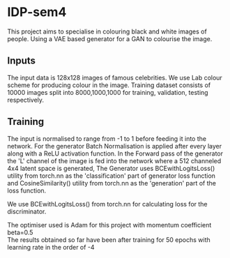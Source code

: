 # IDP-sem4

This project aims to specialise in colouring black and white images of people.
Using a VAE based generator for a GAN to colourise the image.

## Inputs

The input data is 128x128 images of famous celebrities. 
We use Lab colour scheme for producing colour in the image.
Training dataset consists of 10000 images split into 8000,1000,1000 for training, validation, testing respectively.

## Training
The input is normalised to range from -1 to 1 before feeding it into the network.
For the generator Batch Normalisation is applied after every layer along with a ReLU activation function.
In the Forward pass of the generator the 'L' channel of the image is fed into the network where a 512 channeled 4x4 latent space is generated,
The Generator uses BCEwithLogitsLoss() utility from torch.nn as the 'classification' part of generator loss function and CosineSimilarity()
utility from torch.nn as the 'generation' part of the loss function.  

We use BCEwithLogitsLoss() from torch.nn for calculating loss for the discriminator.  
  
The optimiser used is Adam for this project with momentum coefficient beta=0.5  
The results obtained so far have been after training for 50 epochs with learning rate in the order of -4

